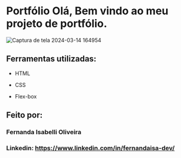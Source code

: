 # Portfólio Olá, Bem vindo ao meu projeto de portfólio.

![Captura de tela 2024-03-14 164954](https://github.com/fer-isa/Portifolio/assets/109819886/8e332f30-604d-4552-a027-43579273be92)
## Ferramentas utilizadas:

* HTML

* CSS

* Flex-box

## Feito por: 

### Fernanda Isabelli Oliveira

### Linkedin: https://www.linkedin.com/in/fernandaisa-dev/
